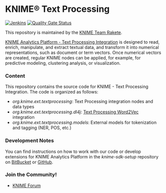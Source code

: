 # KNIME® Text Processing

[![Jenkins](https://jenkins.knime.com/buildStatus/icon?job=knime-textprocessing%2Fmaster)](https://jenkins.knime.com/job/knime-textprocessing/job/master/)
[![Quality Gate Status](https://sonarcloud.io/api/project_badges/measure?project=KNIME_knime-textprocessing&metric=alert_status&token=55129ac721eacd76417f57921368ed587ad8339d)](https://sonarcloud.io/summary/new_code?id=KNIME_knime-textprocessing)

This repository is maintained by the [KNIME Team Rakete](mailto:team-rakete@knime.com).

[KNIME Analytics Platform - Text Processing Integration](https://www.knime.com/knime-text-processing) is designed to read, enrich, manipulate, and extract textual data, and transform it into numerical representations, such as document or term vectors. Once numerical vectors are created, regular KNIME nodes can be applied, for example, for predictive modeling, clustering analysis, or visualization.

### Content
This repository contains the source code for KNIME - Text Processing Integration. The code is organized as follows:

* _org.knime.ext.textprocessing_: Text Processing integration nodes and data types
* _org.knime.ext.textprocessing.dl4j_: [Text Processing Word2Vec](https://tech.knime.org/deeplearning4j-textprocessing) integration
* _org.knime.ext.textprocessing.models_: External models for tokenization and tagging (NER, POS, etc.)

### Development Notes
You can find instructions on how to work with our code or develop extensions for KNIME Analytics Platform in the _knime-sdk-setup_ repository on [BitBucket](https://bitbucket.org/KNIME/knime-sdk-setup) or [GitHub](http://github.com/knime/knime-sdk-setup).

### Join the Community!
* [KNIME Forum](https://tech.knime.org/forum/knime-textprocessing)
